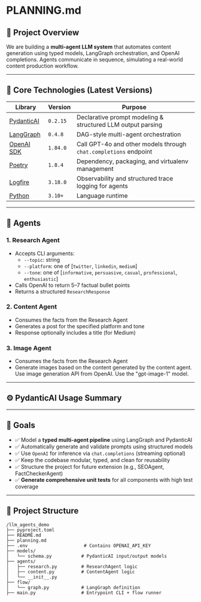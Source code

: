 # PLANNING.md

## 🧠 Project Overview

We are building a **multi-agent LLM system** that automates content generation using typed models, LangGraph orchestration, and OpenAI completions. Agents communicate in sequence, simulating a real-world content production workflow.

---

## 🔧 Core Technologies (Latest Versions)

| Library        | Version     | Purpose                                                           |
|----------------|-------------|-------------------------------------------------------------------|
| [PydanticAI](https://ai.pydantic.dev) | `0.2.15`      | Declarative prompt modeling & structured LLM output parsing       |
| [LangGraph](https://pypi.org/project/langgraph) | `0.4.8`     | DAG-style multi-agent orchestration                              |
| [OpenAI SDK](https://pypi.org/project/openai)  | `1.84.0`     | Call GPT-4o and other models through `chat.completions` endpoint |
| [Poetry](https://python-poetry.org)            | `1.8.4`      | Dependency, packaging, and virtualenv management                 |
| [Logfire](https://ai.pydantic.dev/logfire)     | `3.18.0`      | Observability and structured trace logging for agents            |
| [Python](https://www.python.org)               | `3.10+`      | Language runtime                                                 |

---

## 🧩 Agents

### 1. **Research Agent**

- Accepts CLI arguments:
  - `--topic`: string
  - `--platform`: one of [`twitter`, `linkedin`, `medium`]
  - `--tone`: one of [`informative`, `persuasive`, `casual`, `professional`, `enthusiastic`]
- Calls OpenAI to return 5–7 factual bullet points
- Returns a structured `ResearchResponse`

### 2. **Content Agent**

- Consumes the facts from the Research Agent
- Generates a post for the specified platform and tone
- Response optionally includes a title (for Medium)

### 3. **Image Agent**

- Consumes the facts from the Research Agent
- Generate images based on the content generated by the content agent. Use image generation API from OpenAI. Use the "gpt-image-1" model.

---

## ⚙️ PydanticAI Usage Summary

---

## 🎯 Goals

- ✅ Model a **typed multi-agent pipeline** using LangGraph and PydanticAI  
- ✅ Automatically generate and validate prompts using structured models  
- ✅ Use `OpenAI` for inference via `chat.completions` (streaming optional)  
- ✅ Keep the codebase modular, typed, and clean for reusability  
- ✅ Structure the project for future extension (e.g., SEOAgent, FactCheckerAgent)  
- ✅ **Generate comprehensive unit tests** for all components with high test coverage

---


## 📂 Project Structure

```
/llm_agents_demo
├── pyproject.toml
├── README.md
├── planning.md
├── .env                     # Contains OPENAI_API_KEY
├── models/
│   └── schema.py           # PydanticAI input/output models
├── agents/
│   ├── research.py         # ResearchAgent logic
│   ├── content.py          # ContentAgent logic
│   └── __init__.py
├── flow/
│   └── graph.py            # LangGraph definition
├── main.py                 # Entrypoint CLI + flow runner

```